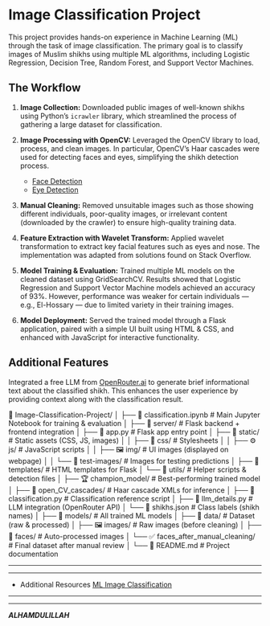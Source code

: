 # Image Classification Project
This project provides hands-on experience in Machine Learning (ML) through the task of image classification. The primary goal is to classify images of Muslim shikhs using multiple ML algorithms, including Logistic Regression, Decision Tree, Random Forest, and Support Vector Machines.


## The Workflow
1. **Image Collection:** Downloaded public images of well-known shikhs using Python’s `icrawler` library, which streamlined the process of gathering a large dataset for classification.
   
2. **Image Processing with OpenCV:** Leveraged the OpenCV library to load, process, and clean images. In particular, OpenCV’s Haar cascades were used for detecting faces and eyes, simplifying the shikh detection process.
   * [Face Detection](https://github.com/opencv/opencv/blob/4.x/data/haarcascades/haarcascade_frontalface_default.xml)
   * [Eye Detection](https://github.com/opencv/opencv/blob/4.x/data/haarcascades/haarcascade_eye.xml)
     
3. **Manual Cleaning:** Removed unsuitable images such as those showing different individuals, poor-quality images, or irrelevant content (downloaded by the crawler) to ensure high-quality training data.
   
4. **Feature Extraction with Wavelet Transform:** Applied wavelet transformation to extract key facial features such as eyes and nose. The implementation was adapted from solutions found on Stack Overflow.
  
5. **Model Training & Evaluation:** Trained multiple ML models on the cleaned dataset using GridSearchCV. Results showed that Logistic Regression and Support Vector Machine models achieved an accuracy of 93%. However, performance was weaker for certain individuals — e.g., El-Hossary — due to limited variety in their training images.
   
6. **Model Deployment:** Served the trained model through a Flask application, paired with a simple UI built using HTML & CSS, and enhanced with JavaScript for interactive functionality.


## Additional Features
Integrated a free LLM from [OpenRouter.ai](https://openrouter.ai/) to generate brief informational text about the classified shikh. This enhances the user experience by providing context along with the classification result.



📁 Image-Classification-Project/
│
├── 📄 classification.ipynb # Main Jupyter Notebook for training & evaluation
│
├── 📂 server/ # Flask backend + frontend integration
│ ├── 📄 app.py # Flask app entry point
│ ├── 📂 static/ # Static assets (CSS, JS, images)
│ │ ├── 🎨 css/ # Stylesheets
│ │ ├── ⚙️ js/ # JavaScript scripts
│ │ ├── 🖼️ img/ # UI images (displayed on webpage)
│ │ └── 🧪 test-images/ # Images for testing predictions
│ ├── 📂 templates/ # HTML templates for Flask
│ └── 📂 utils/ # Helper scripts & detection files
│ ├── 🏆 champion_model/ # Best-performing trained model
│ ├── 📂 open_CV_cascades/ # Haar cascade XMLs for inference
│ ├── 🧠 classification.py # Classification reference script
│ ├── 🧠 llm_details.py # LLM integration (OpenRouter API)
│ └── 📜 shikhs.json # Class labels (shikh names)
│
├── 📂 models/ # All trained ML models
│
├── 📂 data/ # Dataset (raw & processed)
│ ├── 🖼️ images/ # Raw images (before cleaning)
│ ├── 🧍 faces/ # Auto-processed images
│ └── ✅ faces_after_manual_cleaning/ # Final dataset after manual review
│
└── 📜 README.md # Project documentation


---
---
* Additional Resources
  [ML Image Classification](https://www.youtube.com/playlist?list=PLeo1K3hjS3uvaRHZLl-jLovIjBP14QTXc)
---
---
***ALHAMDULILLAH***
   

  
